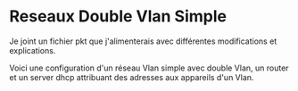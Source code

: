 # Reseaux Double Vlan Simple

Je joint un fichier pkt que j'alimenterais avec différentes modifications et explications.

Voici une configuration d'un réseau Vlan simple avec double Vlan, un router et un server dhcp attribuant des adresses aux appareils d'un Vlan.
